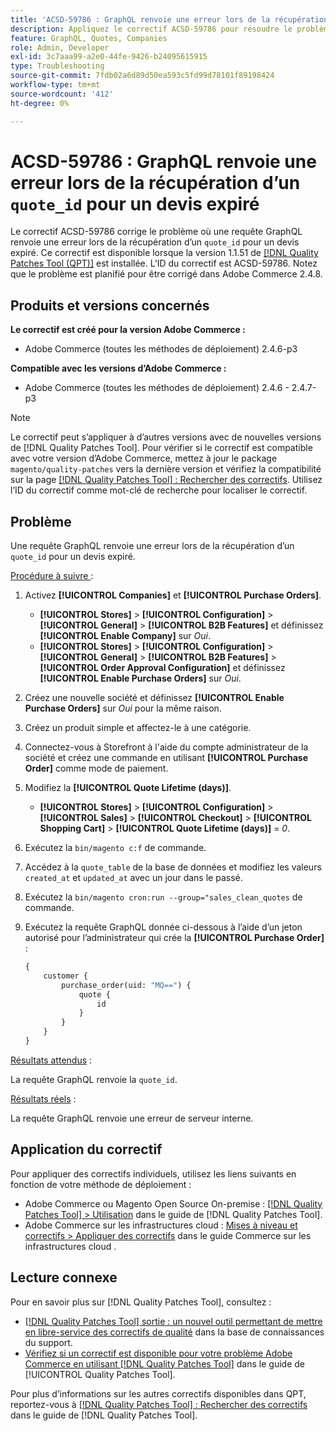 ```yaml
---
title: 'ACSD-59786 : GraphQL renvoie une erreur lors de la récupération d’un « quote_id » pour un devis expiré'
description: Appliquez le correctif ACSD-59786 pour résoudre le problème d’Adobe Commerce où une requête GraphQL renvoie une erreur lors de la récupération d’un « quote_id » pour un devis expiré.
feature: GraphQL, Quotes, Companies
role: Admin, Developer
exl-id: 3c7aaa99-a2e0-44fe-9426-b24095615915
type: Troubleshooting
source-git-commit: 7fdb02a6d89d50ea593c5fd99d78101f89198424
workflow-type: tm+mt
source-wordcount: '412'
ht-degree: 0%

---
```


# ACSD-59786 : GraphQL renvoie une erreur lors de la récupération d’un `quote_id` pour un devis expiré

Le correctif ACSD-59786 corrige le problème où une requête GraphQL renvoie une erreur lors de la récupération d’un `quote_id` pour un devis expiré. Ce correctif est disponible lorsque la version 1.1.51 de [[!DNL Quality Patches Tool (QPT)]](https://experienceleague.adobe.com/en/docs/commerce-operations/tools/quality-patches-tool/quality-patches-tool-to-self-serve-quality-patches) est installée. L’ID du correctif est ACSD-59786. Notez que le problème est planifié pour être corrigé dans Adobe Commerce 2.4.8.

## Produits et versions concernés

**Le correctif est créé pour la version Adobe Commerce :**

* Adobe Commerce (toutes les méthodes de déploiement) 2.4.6-p3

**Compatible avec les versions d’Adobe Commerce :**

* Adobe Commerce (toutes les méthodes de déploiement) 2.4.6 - 2.4.7-p3

>[!NOTE]
>
>Le correctif peut s’appliquer à d’autres versions avec de nouvelles versions de [!DNL Quality Patches Tool]. Pour vérifier si le correctif est compatible avec votre version d’Adobe Commerce, mettez à jour le package `magento/quality-patches` vers la dernière version et vérifiez la compatibilité sur la page [[!DNL Quality Patches Tool] : Rechercher des correctifs](https://experienceleague.adobe.com/tools/commerce-quality-patches/index.html). Utilisez l’ID du correctif comme mot-clé de recherche pour localiser le correctif.

## Problème

Une requête GraphQL renvoie une erreur lors de la récupération d’un `quote_id` pour un devis expiré.

<u>Procédure à suivre </u> :

1. Activez **[!UICONTROL Companies]** et **[!UICONTROL Purchase Orders]**.
   * **[!UICONTROL Stores]** > **[!UICONTROL Configuration]** > **[!UICONTROL General]** > **[!UICONTROL B2B Features]** et définissez **[!UICONTROL Enable Company]** sur *Oui*.
   * **[!UICONTROL Stores]** > **[!UICONTROL Configuration]** > **[!UICONTROL General]** > **[!UICONTROL B2B Features]** > **[!UICONTROL Order Approval Configuration]** et définissez **[!UICONTROL Enable Purchase Orders]** sur *Oui*.
1. Créez une nouvelle société et définissez **[!UICONTROL Enable Purchase Orders]** sur *Oui* pour la même raison.
1. Créez un produit simple et affectez-le à une catégorie.
1. Connectez-vous à Storefront à l&#39;aide du compte administrateur de la société et créez une commande en utilisant **[!UICONTROL Purchase Order]** comme mode de paiement.
1. Modifiez la **[!UICONTROL Quote Lifetime (days)]**.
   * **[!UICONTROL Stores]** > **[!UICONTROL Configuration]** > **[!UICONTROL Sales]** > **[!UICONTROL Checkout]** > **[!UICONTROL Shopping Cart]** > **[!UICONTROL Quote Lifetime (days)]** = *0*.
1. Exécutez la `bin/magento c:f` de commande.
1. Accédez à la `quote_table` de la base de données et modifiez les valeurs `created_at` et `updated_at` avec un jour dans le passé.
1. Exécutez la `bin/magento cron:run --group="sales_clean_quotes` de commande.
1. Exécutez la requête GraphQL donnée ci-dessous à l’aide d’un jeton autorisé pour l’administrateur qui crée la **[!UICONTROL Purchase Order]** :

   ```GraphQL
   {
       customer {
           purchase_order(uid: "MQ==") {
               quote {
                   id
               }
           }
       }
   } 
   ```

<u>Résultats attendus</u> :

La requête GraphQL renvoie la `quote_id`.

<u>Résultats réels</u> :

La requête GraphQL renvoie une erreur de serveur interne.

## Application du correctif

Pour appliquer des correctifs individuels, utilisez les liens suivants en fonction de votre méthode de déploiement :

* Adobe Commerce ou Magento Open Source On-premise : [[!DNL Quality Patches Tool] > Utilisation](/help/tools/quality-patches-tool/usage.md) dans le guide de [!DNL Quality Patches Tool].
* Adobe Commerce sur les infrastructures cloud : [Mises à niveau et correctifs > Appliquer des correctifs](https://experienceleague.adobe.com/docs/commerce-cloud-service/user-guide/develop/upgrade/apply-patches.html) dans le guide Commerce sur les infrastructures cloud .

## Lecture connexe

Pour en savoir plus sur [!DNL Quality Patches Tool], consultez :

* [[!DNL Quality Patches Tool] sortie : un nouvel outil permettant de mettre en libre-service des correctifs de qualité](https://experienceleague.adobe.com/en/docs/commerce-operations/tools/quality-patches-tool/quality-patches-tool-to-self-serve-quality-patches) dans la base de connaissances du support.
* [Vérifiez si un correctif est disponible pour votre problème Adobe Commerce en utilisant [!DNL Quality Patches Tool]](/help/tools/quality-patches-tool/patches-available-in-qpt/check-patch-for-magento-issue-with-magento-quality-patches.md) dans le guide de [!UICONTROL Quality Patches Tool].

Pour plus d’informations sur les autres correctifs disponibles dans QPT, reportez-vous à [[!DNL Quality Patches Tool] : Rechercher des correctifs](https://experienceleague.adobe.com/tools/commerce-quality-patches/index.html) dans le guide de [!DNL Quality Patches Tool].
